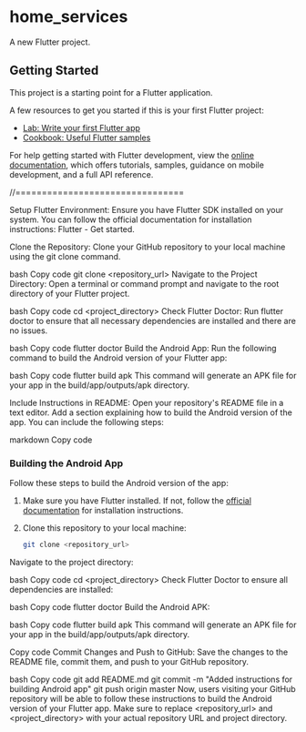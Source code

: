 # home_services

A new Flutter project.

## Getting Started

This project is a starting point for a Flutter application.

A few resources to get you started if this is your first Flutter project:

- [Lab: Write your first Flutter app](https://docs.flutter.dev/get-started/codelab)
- [Cookbook: Useful Flutter samples](https://docs.flutter.dev/cookbook)

For help getting started with Flutter development, view the
[online documentation](https://docs.flutter.dev/), which offers tutorials,
samples, guidance on mobile development, and a full API reference.


//================================

Setup Flutter Environment:
Ensure you have Flutter SDK installed on your system. You can follow the official documentation for installation instructions: Flutter - Get started.

Clone the Repository:
Clone your GitHub repository to your local machine using the git clone command.

bash
Copy code
git clone <repository_url>
Navigate to the Project Directory:
Open a terminal or command prompt and navigate to the root directory of your Flutter project.

bash
Copy code
cd <project_directory>
Check Flutter Doctor:
Run flutter doctor to ensure that all necessary dependencies are installed and there are no issues.

bash
Copy code
flutter doctor
Build the Android App:
Run the following command to build the Android version of your Flutter app:

bash
Copy code
flutter build apk
This command will generate an APK file for your app in the build/app/outputs/apk directory.

Include Instructions in README:
Open your repository's README file in a text editor. Add a section explaining how to build the Android version of the app. You can include the following steps:

markdown
Copy code
### Building the Android App

Follow these steps to build the Android version of the app:

1. Make sure you have Flutter installed. If not, follow the [official documentation](https://flutter.dev/docs/get-started/install) for installation instructions.

2. Clone this repository to your local machine:

   ```bash
   git clone <repository_url>
Navigate to the project directory:

bash
Copy code
cd <project_directory>
Check Flutter Doctor to ensure all dependencies are installed:

bash
Copy code
flutter doctor
Build the Android APK:

bash
Copy code
flutter build apk
This command will generate an APK file for your app in the build/app/outputs/apk directory.

Copy code
Commit Changes and Push to GitHub:
Save the changes to the README file, commit them, and push to your GitHub repository.

bash
Copy code
git add README.md
git commit -m "Added instructions for building Android app"
git push origin master
Now, users visiting your GitHub repository will be able to follow these instructions to build the Android version of your Flutter app. Make sure to replace <repository_url> and <project_directory> with your actual repository URL and project directory.
